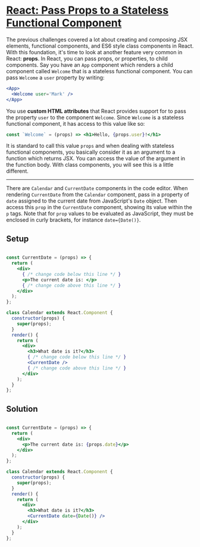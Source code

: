 # [React: Pass Props to a Stateless Functional Component](https://learn.freecodecamp.org/front-end-libraries/react/pass-props-to-a-stateless-functional-component)

The previous challenges covered a lot about creating and composing JSX elements, functional components, and ES6 style class components in React. With this foundation, it's time to look at another feature very common in React: **props**. In React, you can pass props, or properties, to child components. Say you have an `App` component which renders a child component called `Welcome` that is a stateless functional component. You can pass `Welcome` a `user` property by writing:

```jsx
<App>
  <Welcome user='Mark' />
</App>
```

You use **custom HTML attributes** that React provides support for to pass the property `user` to the component `Welcome`. Since `Welcome` is a stateless functional component, it has access to this value like so:

```jsx
const `Welcome` = (props) => <h1>Hello, {props.user}!</h1>
```

It is standard to call this value `props` and when dealing with stateless functional components, you basically consider it as an argument to a function which returns JSX. You can access the value of the argument in the function body. With class components, you will see this is a little different.

---

There are `Calendar` and `CurrentDate` components in the code editor. When rendering `CurrentDate` from the `Calendar` component, pass in a property of `date` assigned to the current date from JavaScript's `Date` object. Then access this `prop` in the `CurrentDate` component, showing its value within the `p` tags. Note that for `prop` values to be evaluated as JavaScript, they must be enclosed in curly brackets, for instance `date={Date()}`.

## Setup
```jsx

const CurrentDate = (props) => {
  return (
    <div>
      { /* change code below this line */ }
      <p>The current date is: </p>
      { /* change code above this line */ }
    </div>
  );
};

class Calendar extends React.Component {
  constructor(props) {
    super(props);
  }
  render() {
    return (
      <div>
        <h3>What date is it?</h3>
        { /* change code below this line */ }
        <CurrentDate />
        { /* change code above this line */ }
      </div>
    );
  }
};
```

## Solution
```jsx

const CurrentDate = (props) => {
  return (
    <div>
      <p>The current date is: {props.date}</p>
    </div>
  );
};

class Calendar extends React.Component {
  constructor(props) {
    super(props);
  }
  render() {
    return (
      <div>
        <h3>What date is it?</h3>
        <CurrentDate date={Date()} />
      </div>
    );
  }
};
```